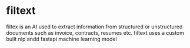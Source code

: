 # filtext
filtex is an AI used to extract information from structured or unstructured documents such as invoice, contracts, resumes etc. filtext uses a custom built nlp andd fastapi machine learning model
